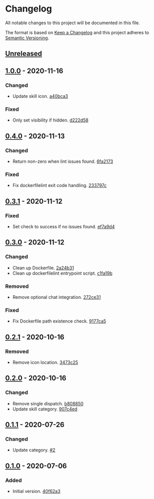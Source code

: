 # Changelog

All notable changes to this project will be documented in this file.

The format is based on [Keep a Changelog](http://keepachangelog.com/)
and this project adheres to [Semantic Versioning](http://semver.org/).

## [Unreleased](https://github.com/atomist-skills/dockerfilelint-skill/compare/1.0.0...HEAD)

## [1.0.0](https://github.com/atomist-skills/dockerfilelint-skill/compare/0.4.0...1.0.0) - 2020-11-16

### Changed

-   Update skill icon. [a40bca3](https://github.com/atomist-skills/dockerfilelint-skill/commit/a40bca3db08c227ceba6c0e1c5f534be6a015e50)

### Fixed

-   Only set visibility if hidden. [d222d58](https://github.com/atomist-skills/dockerfilelint-skill/commit/d222d589753030d811ece2f16710c0a638267460)

## [0.4.0](https://github.com/atomist-skills/dockerfilelint-skill/compare/0.3.1...0.4.0) - 2020-11-13

### Changed

-   Return non-zero when lint issues found. [6fa2173](https://github.com/atomist-skills/dockerfilelint-skill/commit/6fa217346c370d2feca481518737bee72caf3b76)

### Fixed

-   Fix dockerfilelint exit code handling. [233797c](https://github.com/atomist-skills/dockerfilelint-skill/commit/233797c4367a5e1f0849618929daa317f1c7f8f2)

## [0.3.1](https://github.com/atomist-skills/dockerfilelint-skill/compare/0.3.0...0.3.1) - 2020-11-12

### Fixed

-   Set check to success if no issues found. [ef7a9d4](https://github.com/atomist-skills/dockerfilelint-skill/commit/ef7a9d4359d68155912232ae9499fcddc60a5e1d)

## [0.3.0](https://github.com/atomist-skills/dockerfilelint-skill/compare/0.2.1...0.3.0) - 2020-11-12

### Changed

-   Clean up Dockerfile. [2a24b31](https://github.com/atomist-skills/dockerfilelint-skill/commit/2a24b31aad8f1178ea74bc9cae9943ab555622dc)
-   Clean up dockerfilelint entrypoint script. [c1fa19b](https://github.com/atomist-skills/dockerfilelint-skill/commit/c1fa19bfb36d8ad59ce542e5d24a973cde7a2b33)

### Removed

-   Remove optional chat integration. [272ce31](https://github.com/atomist-skills/dockerfilelint-skill/commit/272ce311384f392b7ee9e3284a5b9fa1312c33ca)

### Fixed

-   Fix Dockerfile path existence check. [9177ca5](https://github.com/atomist-skills/dockerfilelint-skill/commit/9177ca581cbb557a218b939d1ff7cc56889d6408)

## [0.2.1](https://github.com/atomist-skills/dockerfilelint-skill/compare/0.2.0...0.2.1) - 2020-10-16

### Removed

-   Remove icon location. [3473c25](https://github.com/atomist-skills/dockerfilelint-skill/commit/3473c2550b6853671e6035401c4eba24e0fd50a2)

## [0.2.0](https://github.com/atomist-skills/dockerfilelint-skill/compare/0.1.1...0.2.0) - 2020-10-16

### Changed

-   Remove single dispatch. [b808850](https://github.com/atomist-skills/dockerfilelint-skill/commit/b808850ffd8fdada964c273651c5fa4e6c8241eb)
-   Update skill category. [907c4ed](https://github.com/atomist-skills/dockerfilelint-skill/commit/907c4ed8e5d5a6bca950cf097f6f201aad36fced)

## [0.1.1](https://github.com/atomist-skills/dockerfilelint-skill/compare/0.1.0...0.1.1) - 2020-07-26

### Changed

-   Update category. [#2](https://github.com/atomist-skills/dockerfilelint-skill/issues/2)

## [0.1.0](https://github.com/atomist-skills/dockerfilelint-skill/tree/0.1.0) - 2020-07-06

### Added

-   Initial version. [40f62a3](https://github.com/atomist-skills/dockerfilelint-skill/commit/40f62a38bd17a790d39f0a9db5389cc5840f0c1c)
